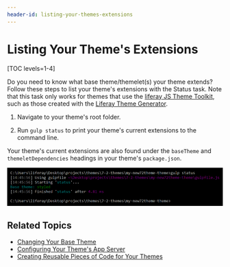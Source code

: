 ```yaml
---
header-id: listing-your-themes-extensions
---
```


# Listing Your Theme's Extensions

[TOC levels=1-4]

Do you need to know what base theme/themelet(s) your theme extends? Follow these 
steps to list your theme's extensions with the Status task. Note that this task 
only works for themes that use the 
[liferay JS Theme Toolkit](https://github.com/liferay/liferay-themes-sdk/tree/master/packages), 
such as those created with the 
[Liferay Theme Generator](/docs/7-2/reference/-/knowledge_base/r/installing-the-theme-generator-and-creating-a-theme).

1.  Navigate to your theme's root folder.

2.  Run `gulp status` to print your theme's current extensions to the command 
    line.

Your theme's current extensions are also found under the `baseTheme` and 
`themeletDependencies` headings in your theme's `package.json`.

![Figure 1: Run the `gulp status` task to list your theme's current extensions.](../../../../images/theme-dev-listing-theme-extensions.png)

## Related Topics

- [Changing Your Base Theme](/docs/7-2/frameworks/-/knowledge_base/f/changing-your-base-theme)
- [Configuring Your Theme's App Server](/docs/7-2/frameworks/-/knowledge_base/f/configuring-your-themes-app-server)
- [Creating Reusable Pieces of Code for Your Themes](/docs/7-2/frameworks/-/knowledge_base/f/creating-reusable-pieces-of-code-for-your-themes)
